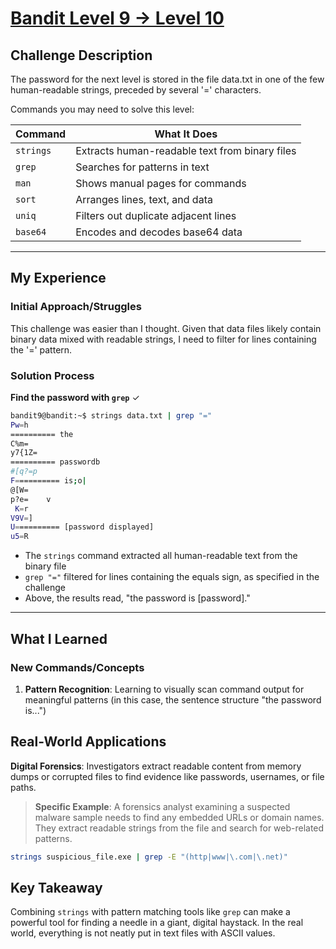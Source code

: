 # [Bandit Level 9 → Level 10](https://overthewire.org/wargames/bandit/bandit10.html)

## Challenge Description
The password for the next level is stored in the file data.txt in one of the few human-readable strings, preceded by several '=' characters.

Commands you may need to solve this level:

| Command | What It Does |
|---------|--------------|
| `strings` | Extracts human-readable text from binary files |
| `grep` | Searches for patterns in text |
| `man` | Shows manual pages for commands |
| `sort` | Arranges lines, text, and data |
| `uniq` | Filters out duplicate adjacent lines |
| `base64` | Encodes and decodes base64 data |

---

## My Experience

### Initial Approach/Struggles
This challenge was easier than I thought. Given that data files likely contain binary data mixed with readable strings, I need to filter for lines containing the '=' pattern.

### Solution Process
**Find the password with `grep`** ✓
```bash
bandit9@bandit:~$ strings data.txt | grep "="
Pw=h
========== the
C%m=
y7{1Z=
========== passwordb
#[q?=p
F========== is;o|
@[W=
p?e=    v
 K=r
V9V=]
U========== [password displayed]
u5=R
```
- The `strings` command extracted all human-readable text from the binary file
- `grep "="` filtered for lines containing the equals sign, as specified in the challenge
- Above, the results read, "the password is [password]."

---

## What I Learned

### New Commands/Concepts
1. **Pattern Recognition**: Learning to visually scan command output for meaningful patterns (in this case, the sentence structure "the password is...")

## Real-World Applications

**Digital Forensics**: Investigators extract readable content from memory dumps or corrupted files to find evidence like passwords, usernames, or file paths.

> **Specific Example**: A forensics analyst examining a suspected malware sample needs to find any embedded URLs or domain names. They extract readable strings from the file and search for web-related patterns.

```bash
strings suspicious_file.exe | grep -E "(http|www|\.com|\.net)"
```

## Key Takeaway
Combining `strings` with pattern matching tools like `grep` can make a powerful tool for finding a needle in a giant, digital haystack. In the real world, everything is not neatly put in text files with ASCII values.
